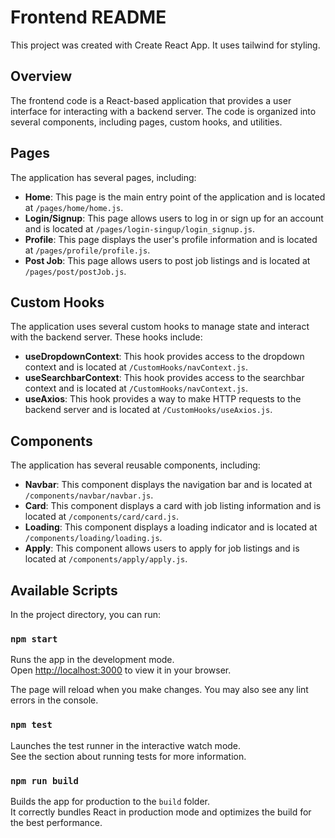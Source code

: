 # Frontend README

This project was created with Create React App.
It uses tailwind for styling.

## Overview

The frontend code is a React-based application that provides a user interface for interacting with a backend server. The code is organized into several components, including pages, custom hooks, and utilities.

## Pages

The application has several pages, including:

- **Home**: This page is the main entry point of the application and is located at `/pages/home/home.js`.
- **Login/Signup**: This page allows users to log in or sign up for an account and is located at `/pages/login-singup/login_signup.js`.
- **Profile**: This page displays the user's profile information and is located at `/pages/profile/profile.js`.
- **Post Job**: This page allows users to post job listings and is located at `/pages/post/postJob.js`.

## Custom Hooks

The application uses several custom hooks to manage state and interact with the backend server. These hooks include:

- **useDropdownContext**: This hook provides access to the dropdown context and is located at `/CustomHooks/navContext.js`.
- **useSearchbarContext**: This hook provides access to the searchbar context and is located at `/CustomHooks/navContext.js`.
- **useAxios**: This hook provides a way to make HTTP requests to the backend server and is located at `/CustomHooks/useAxios.js`.

## Components

The application has several reusable components, including:

- **Navbar**: This component displays the navigation bar and is located at `/components/navbar/navbar.js`.
- **Card**: This component displays a card with job listing information and is located at `/components/card/card.js`.
- **Loading**: This component displays a loading indicator and is located at `/components/loading/loading.js`.
- **Apply**: This component allows users to apply for job listings and is located at `/components/apply/apply.js`.

## Available Scripts

In the project directory, you can run:

### `npm start`

Runs the app in the development mode.  
Open [http://localhost:3000](http://localhost:3000) to view it in your browser.

The page will reload when you make changes. You may also see any lint errors in the console.

### `npm test`

Launches the test runner in the interactive watch mode.  
See the section about running tests for more information.

### `npm run build`

Builds the app for production to the `build` folder.  
It correctly bundles React in production mode and optimizes the build for the best performance.
